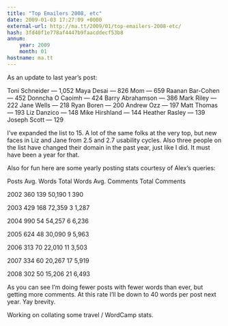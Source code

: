 ```yaml
---
title: "Top Emailers 2008, etc"
date: 2009-01-03 17:27:09 +0000
external-url: http://ma.tt/2009/01/top-emailers-2008-etc/
hash: 3fd40f1e778af4447b9faacddecf53b8
annum:
    year: 2009
    month: 01
hostname: ma.tt
---
```


As an update to last year’s post:


Toni Schneider — 1,052
Maya Desai — 826
Mom — 659
Raanan Bar-Cohen — 452
Donncha O Caoimh — 424
Barry Abrahamson — 386
Mark Riley — 222
Jane Wells — 218
Ryan Boren — 200
Andrew Ozz — 197
Matt Thomas — 193
Liz Danzico — 148
Mike Hirshland — 144
Heather Rasley — 139
Joseph Scott — 129

I’ve expanded the list to 15. A lot of the same folks at the very top, but new faces in Liz and Jane from 2.5 and 2.7 usability cycles. Also three people on the list have changed their domain in the past year, just like I did. It must have been a year for that.

Also for fun here are some yearly posting stats courtesy of Alex’s queries:




Posts
Avg. Words
Total Words
Avg. Comments
Total Comments


2002
360
139
50,190
1
390


2003
429
168
72,359
3
1,287


2004
990
54
54,257
6
6,236


2005
624
48
30,090
9
5,963


2006
313
70
22,010
11
3,503


2007
334
60
20,267
17
5,919


2008
302
50
15,206
21
6,493


As you can see I’m doing fewer posts with fewer words than ever, but getting more comments. At this rate I’ll be down to 40 words per post next year. Yay brevity.  

Working on collating some travel / WordCamp stats.

